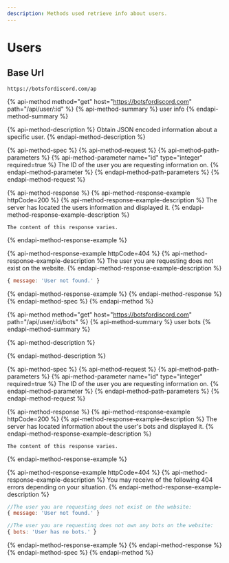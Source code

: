 ```yaml
---
description: Methods used retrieve info about users.
---
```


# Users

## Base Url

```text
https://botsfordiscord.com/ap
```

{% api-method method="get" host="https://botsfordiscord.com" path="/api/user/:id" %}
{% api-method-summary %}
user info
{% endapi-method-summary %}

{% api-method-description %}
Obtain JSON encoded information about a specific user.
{% endapi-method-description %}

{% api-method-spec %}
{% api-method-request %}
{% api-method-path-parameters %}
{% api-method-parameter name="id" type="integer" required=true %}
The ID of the user you are requesting information on.
{% endapi-method-parameter %}
{% endapi-method-path-parameters %}
{% endapi-method-request %}

{% api-method-response %}
{% api-method-response-example httpCode=200 %}
{% api-method-response-example-description %}
The server has located the users information and displayed it.
{% endapi-method-response-example-description %}

```text
The content of this response varies.
```
{% endapi-method-response-example %}

{% api-method-response-example httpCode=404 %}
{% api-method-response-example-description %}
The user you are requesting does not exist on the website.
{% endapi-method-response-example-description %}

```javascript
{ message: 'User not found.' }
```
{% endapi-method-response-example %}
{% endapi-method-response %}
{% endapi-method-spec %}
{% endapi-method %}

{% api-method method="get" host="https://botsfordiscord.com" path="/api/user/:id/bots" %}
{% api-method-summary %}
user bots
{% endapi-method-summary %}

{% api-method-description %}

{% endapi-method-description %}

{% api-method-spec %}
{% api-method-request %}
{% api-method-path-parameters %}
{% api-method-parameter name="id" type="integer" required=true %}
The ID of the user you are requesting information on.
{% endapi-method-parameter %}
{% endapi-method-path-parameters %}
{% endapi-method-request %}

{% api-method-response %}
{% api-method-response-example httpCode=200 %}
{% api-method-response-example-description %}
The server has located information about the user's bots and displayed it.
{% endapi-method-response-example-description %}

```text
The content of this response varies.
```
{% endapi-method-response-example %}

{% api-method-response-example httpCode=404 %}
{% api-method-response-example-description %}
You may receive of the following 404 errors depending on your situation.
{% endapi-method-response-example-description %}

```javascript
//The user you are requesting does not exist on the website:
{ message: 'User not found.' }

//The user you are requesting does not own any bots on the website:
{ bots: 'User has no bots.' }
```
{% endapi-method-response-example %}
{% endapi-method-response %}
{% endapi-method-spec %}
{% endapi-method %}

